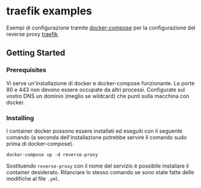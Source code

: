 # traefik examples

Esempi di configurazione tramite [docker-compose](https://docs.docker.com/compose/) per la configurazione del reverse proxy [traefik](https://docs.traefik.io/).

## Getting Started

### Prerequisites

Vi serve un'installazione di docker e docker-compose funzionante. Le porte 80 e 443 non devono essere occupate da altri processi. Configurate sul vostro DNS un dominio (meglio se wildcard) che punti sulla macchina con docker.


### Installing

I container docker possono essere installati ed eseguiti con il seguente comando (a seconda dell'installazione potrebbe servire il comando sudo prima di docker-compose).

```
docker-compose up -d reverse-proxy
```

Sostituendo ```reverse-proxy``` con il nome del servizio è possibile installare il container desiderato. Rilanciare lo stesso comando se sono state fatte delle modifiche al file ```.yml```.
